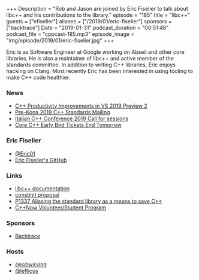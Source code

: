 +++
Description = "Rob and Jason are joined by Eric Fiselier to talk about libc++ and his contributions to the library."
episode = "185"
title = "libc++"
guests = ["efiselier"]
aliases = ["/2019/01/eric-fiselier"]
sponsors = ["backtrace"]
Date = "2019-01-31"
podcast_duration = "00:51:48"
podcast_file = "cppcast-185.mp3"
episode_image = "img/episode/2019/01/eric-fiselier.jpg"
+++

Eric is as Software Engineer at Google working on Abseil and other core libraries. He is also a maintainer of libc++ and active member of the standards committee. In addition to writing C++ libraries, Eric enjoys hacking on Clang. Most recently Eric has been interested in using tooling to make C++ code healthier.

### News ###

 - [C++ Productivity Improvements in VS 2019 Preview 2](https://blogs.msdn.microsoft.com/vcblog/2019/01/24/c-productivity-improvements-in-visual-studio-2019-preview-2/)
 - [Pre-Kona 2019 C++ Standards Mailing](http://www.open-std.org/jtc1/sc22/wg21/docs/papers/2019/)
 - [Italian C++ Conference 2019 Call for sessions](https://old.reddit.com/r/cpp/comments/akbnhv/italian_c_conference_2019_call_for_sessions/)
 - [Core C++ Early Bird Tickets End Tomorrow](https://corecpp.org/)

### Eric Fiselier ###

 - [@Eric01](https://twitter.com/Eric01)
 - [Eric Fiselier's GitHub](https://github.com/EricWF)

### Links ###

 - [libc++ documentation](http://libcxx.llvm.org/docs/)
 - [constinit proposal](https://gist.github.com/EricWF/128781c188b1a4fca7581e7ea943d58b)
 - [P1337 Aliasing the standard library as a means to save C++](http://www.open-std.org/jtc1/sc22/wg21/docs/papers/2019/p1337r0.pdf)
 - [C++Now Volunteer/Student Program](http://cppnow.org/about/volunteer_program/)

### Sponsors ###

- [Backtrace](https://backtrace.io/?utm_source=CppCast&utm_medium=CppCast)

### Hosts ###

- [@robwirving](https://twitter.com/robwirving)
- [@lefticus](https://twitter.com/lefticus)

